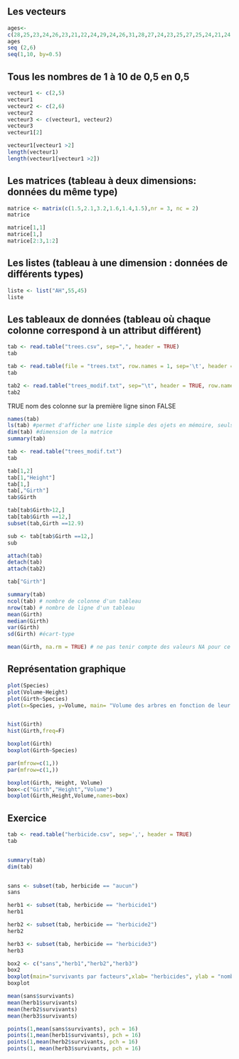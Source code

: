 ## Les vecteurs

```R
ages<- 
c(28,25,23,24,26,23,21,22,24,29,24,26,31,28,27,24,23,25,27,25,24,21,24,23,25,31,28,27,24,23)
ages
seq (2,6)
seq(1,10, by=0.5)
```

## Tous les nombres de 1 à 10 de 0,5 en 0,5

```R
vecteur1 <- c(2,5)
vecteur1
vecteur2 <- c(2,6)
vecteur2
vecteur3 <- c(vecteur1, vecteur2)
vecteur3
vecteur1[2]

vecteur1[vecteur1 >2]
length(vecteur1)
length(vecteur1[vecteur1 >2])
```

## Les matrices (tableau à deux dimensions: données du même type)

```R
matrice <- matrix(c(1.5,2.1,3.2,1.6,1.4,1.5),nr = 3, nc = 2)
matrice

matrice[1,1]
matrice[1,]
matrice[2:3,1:2]
```

## Les listes (tableau à une dimension : données de différents types)

```R
liste <- list("AH",55,45)
liste
```
## Les tableaux de données (tableau où chaque colonne correspond à un attribut différent)

```R
tab <- read.table("trees.csv", sep=",", header = TRUE)
tab

tab <- read.table(file = "trees.txt", row.names = 1, sep='\t', header = TRUE)
tab

tab2 <- read.table("trees_modif.txt", sep="\t", header = TRUE, row.names = 1)
tab2
```


TRUE nom des colonne sur la première ligne sinon FALSE

```R
names(tab)
ls(tab) #permet d'afficher une liste simple des ojets en mémoire, seuls les noms des objets sont affichés
dim(tab) #dimension de la matrice
summary(tab)

tab <- read.table("trees_modif.txt")
tab

tab[1,2]
tab[1,"Height"]
tab[1,]
tab[,"Girth"]
tab$Girth

tab[tab$Girth>12,]
tab[tab$Girth ==12,]
subset(tab,Girth ==12.9)

sub <- tab[tab$Girth ==12,]
sub

attach(tab)
detach(tab)
attach(tab2)

tab["Girth"]

summary(tab)
ncol(tab) # nombre de colonne d'un tableau
nrow(tab) # nombre de ligne d'un tableau
mean(Girth)
median(Girth)
var(Girth)
sd(Girth) #écart-type

mean(Girth, na.rm = TRUE) # ne pas tenir compte des valeurs NA pour ce calcul
```

## Représentation graphique

```R
plot(Species)
plot(Volume~Height)
plot(Girth~Species)
plot(x=Species, y=Volume, main= "Volume des arbres en fonction de leur hauteur", xlab = "Hauteur", ylab ="Volume")


hist(Girth)
hist(Girth,freq=F)

boxplot(Girth)
boxplot(Girth~Species)

par(mfrow=c(1,))
par(mfrow=c(1,))

boxplot(Girth, Height, Volume)
box<-c("Girth","Height","Volume")
boxplot(Girth,Height,Volume,names=box)
```

## Exercice


```R
tab <- read.table("herbicide.csv", sep=',', header = TRUE)
tab


summary(tab)
dim(tab)


sans <- subset(tab, herbicide == "aucun")
sans

herb1 <- subset(tab, herbicide == "herbicide1")
herb1

herb2 <- subset(tab, herbicide == "herbicide2")
herb2

herb3 <- subset(tab, herbicide == "herbicide3")
herb3

box2 <- c("sans","herb1","herb2","herb3")
box2
boxplot(main="survivants par facteurs",xlab= "herbicides", ylab = "nombre de survivants", names= box2, sans$survivants, herb1$survivants, herb2$survivants, herb3$survivants)
boxplot

mean(sans$survivants)
mean(herb1$survivants)
mean(herb2$survivants)
mean(herb3$survivants)

points(1,mean(sans$survivants), pch = 16)
points(1,mean(herb1$survivants), pch = 16)
points(1,mean(herb2$survivants, pch = 16)
points(1, mean(herb3$survivants, pch = 16)
```

